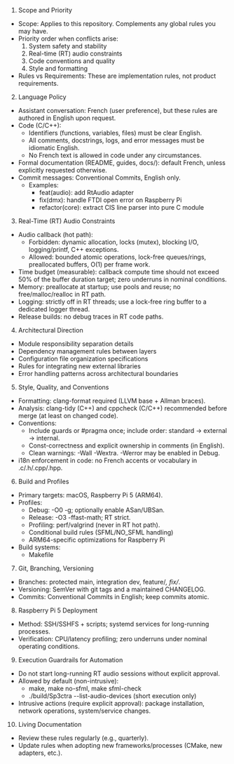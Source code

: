 1) Scope and Priority
- Scope: Applies to this repository. Complements any global rules you may have.
- Priority order when conflicts arise:
  1. System safety and stability
  2. Real-time (RT) audio constraints
  3. Code conventions and quality
  4. Style and formatting
- Rules vs Requirements: These are implementation rules, not product requirements.

2) Language Policy
- Assistant conversation: French (user preference), but these rules are authored in English upon request.
- Code (C/C++):
  - Identifiers (functions, variables, files) must be clear English.
  - All comments, docstrings, logs, and error messages must be idiomatic English.
  - No French text is allowed in code under any circumstances.
- Formal documentation (README, guides, docs/): default French, unless explicitly requested otherwise.
- Commit messages: Conventional Commits, English only.
  - Examples:
    - feat(audio): add RtAudio adapter
    - fix(dmx): handle FTDI open error on Raspberry Pi
    - refactor(core): extract CIS line parser into pure C module

3) Real-Time (RT) Audio Constraints
- Audio callback (hot path):
  - Forbidden: dynamic allocation, locks (mutex), blocking I/O, logging/printf, C++ exceptions.
  - Allowed: bounded atomic operations, lock-free queues/rings, preallocated buffers, O(1) per frame work.
- Time budget (measurable): callback compute time should not exceed 50% of the buffer duration target; zero underruns in nominal conditions.
- Memory: preallocate at startup; use pools and reuse; no free/malloc/realloc in RT path.
- Logging: strictly off in RT threads; use a lock-free ring buffer to a dedicated logger thread.
- Release builds: no debug traces in RT code paths.

4) Architectural Direction
- Module responsibility separation details
- Dependency management rules between layers
- Configuration file organization specifications
- Rules for integrating new external libraries
- Error handling patterns across architectural boundaries

5) Style, Quality, and Conventions
- Formatting: clang-format required (LLVM base + Allman braces).
- Analysis: clang-tidy (C++) and cppcheck (C/C++) recommended before merge (at least on changed code).
- Conventions:
  - Include guards or #pragma once; include order: standard → external → internal.
  - Const-correctness and explicit ownership in comments (in English).
  - Clean warnings: -Wall -Wextra. -Werror may be enabled in Debug.
- i18n enforcement in code: no French accents or vocabulary in .c/.h/.cpp/.hpp.


6) Build and Profiles
- Primary targets: macOS, Raspberry Pi 5 (ARM64).
- Profiles:
  - Debug: -O0 -g; optionally enable ASan/UBSan.
  - Release: -O3 -ffast-math; RT strict.
  - Profiling: perf/valgrind (never in RT hot path).
  - Conditional build rules (SFML/NO_SFML handling)
  - ARM64-specific optimizations for Raspberry Pi
- Build systems:
  - Makefile

7) Git, Branching, Versioning
- Branches: protected main, integration dev, feature/*, fix/*.
- Versioning: SemVer with git tags and a maintained CHANGELOG.
- Commits: Conventional Commits in English; keep commits atomic.

8) Raspberry Pi 5 Deployment
- Method: SSH/SSHFS + scripts; systemd services for long-running processes.
- Verification: CPU/latency profiling; zero underruns under nominal operating conditions.

9) Execution Guardrails for Automation
- Do not start long-running RT audio sessions without explicit approval.
- Allowed by default (non-intrusive):
  - make, make no-sfml, make sfml-check
  - ./build/Sp3ctra --list-audio-devices (short execution only)
- Intrusive actions (require explicit approval): package installation, network operations, system/service changes.

10) Living Documentation
- Review these rules regularly (e.g., quarterly).
- Update rules when adopting new frameworks/processes (CMake, new adapters, etc.).
